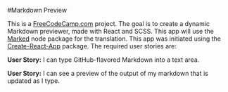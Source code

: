 #Markdown Preview

This is a [FreeCodeCamp.com](http://freecodecamp.com) project.  The goal is to create a dynamic Markdown previewer, made with React and SCSS.  This app will use the [Marked](https://www.npmjs.com/package/marked) node package for the translation.  This app was initiated using the [Create-React-App](https://github.com/facebookincubator/create-react-app) package.  The required user stories are:


**User Story:** I can type GitHub-flavored Markdown into a text area.

**User Story:** I can see a preview of the output of my markdown that is updated as I type.

